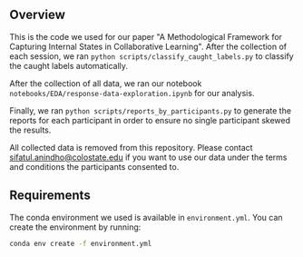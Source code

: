 ## Overview

This is the code we used for our paper "A Methodological Framework for Capturing Internal States in Collaborative Learning". After the collection of each session, we ran ```python scripts/classify_caught_labels.py``` to classify the caught labels automatically.

After the collection of all data, we ran our notebook ```notebooks/EDA/response-data-exploration.ipynb``` for our analysis.

Finally, we ran ```python scripts/reports_by_participants.py``` to generate the reports for each participant in order to ensure no single participant skewed the results.

All collected data is removed from this repository. Please contact sifatul.anindho@colostate.edu if you want to use our data under the terms and conditions the participants consented to.


## Requirements

The conda environment we used is available in ```environment.yml```. You can create the environment by running:

```bash
conda env create -f environment.yml
```
